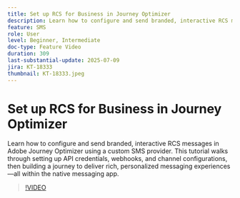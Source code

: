 ```yaml
---
title: Set up RCS for Business in Journey Optimizer
description: Learn how to configure and send branded, interactive RCS messages in Adobe Journey Optimizer using a custom SMS provider. This tutorial walks through setting up API credentials, webhooks, and channel configurations, then building a journey to deliver rich, personalized messaging experiences—all within the native messaging app.
feature: SMS
role: User
level: Beginner, Intermediate
doc-type: Feature Video
duration: 309
last-substantial-update: 2025-07-09
jira: KT-18333
thumbnail: KT-18333.jpeg
---
```


# Set up RCS for Business in Journey Optimizer

Learn how to configure and send branded, interactive RCS messages in Adobe Journey Optimizer using a custom SMS provider. This tutorial walks through setting up API credentials, webhooks, and channel configurations, then building a journey to deliver rich, personalized messaging experiences—all within the native messaging app.

>[!VIDEO](https://video.tv.adobe.com/v/3464755/?learn=on&enablevpops)
